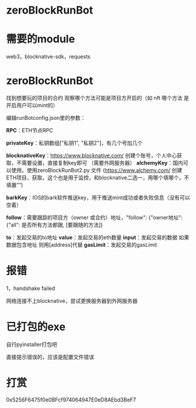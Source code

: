 # zeroBlockRunBot

# 需要的module
web3，blocknative-sdk，requests


# zeroBlockRunBot

找到想要玩的项目的合约  观察哪个方法可能是项目方开启的（如 nft 哪个方法 是开启用户可以mint的）


编辑runBotconfig.json里的参数：

**RPC**：ETH节点RPC

**privateKey**：私钥数组["私钥1", "私钥2"]，有几个号加几个

**blocknativeKey**：https://www.blocknative.com/  创建个账号，个人中心获取，不需要设置，直接复制key即可 （需要外网服务器）
**alchemyKey**：国内可以使用。使用zeroBlockRunBot2.py 文件 (https://www.alchemy.com/ 创建ETH项目，获取，这个也是用于监控，和blocknative二选一，用哪个填哪个，不填置”“)

**barkKey**：IOS的bark软件推送key，用于推送mint成功或者失败信息（没有可以空着）

**follow**：需要跟踪的项目方（owner 或合约）地址，"follow": {"owner地址":{"all": 是否所有方法都跟, [要跟随的方法]}

**to**：发起交易的to地址
**value**：发起交易的eth数量
**input**：发起交易的数据 如果数据包含地址 则用[address]代替
**gasLimit**：发起交易的gasLimit

# 报错

1，handshake failed

  网络连接不上blocknative，尝试更换服务器到外网服务器

# 已打包的exe
自行pyinstaller打包吧

直接提示错误的，应该是配置文件错误


# 打赏

0x5256F6475f0e0BFcf974064947E0eD8AEbd3BeF7

